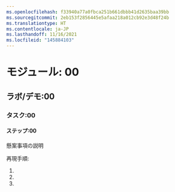 ```yaml
---
ms.openlocfilehash: f33940a77a0fbca251b661dbbb41d2635baa39bb
ms.sourcegitcommit: 2eb153f2856445e5afaa218a012cb92e3d48f24b
ms.translationtype: HT
ms.contentlocale: ja-JP
ms.lasthandoff: 11/16/2021
ms.locfileid: "145884103"
---
```

# <a name="module-00"></a>モジュール: 00
## <a name="labdemo-00"></a>ラボ/デモ:00
### <a name="task-00"></a>タスク:00
#### <a name="step-00"></a>ステップ:00

懸案事項の説明

再現手順:

1.
1.
1.